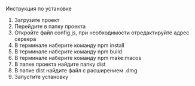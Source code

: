 Инструкция по установке

1. Загрузите проект
2. Перейдите в папку проекта
3. Откройте файл config.js, при необходимости отредактируйте адрес сервера
4. В терминале наберите команду npm install
5. В терминале наберите команду npm build
6. В терминале наберите команду npm make:macos
7. B папке проекта найдите папку dist
8. В папке dist найдите файл с расширением .dmg
9. Запустите установку